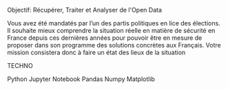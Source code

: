 Objectif: Récupérer, Traiter et Analyser de l'Open Data

Vous avez été mandatés par l’un des partis politiques en lice des élections.
Il souhaite mieux comprendre la situation réelle en matière de sécurité en France
depuis ces dernières années pour pouvoir être en mesure de proposer dans son programme
des solutions concrètes aux Français. Votre mission consistera donc à faire un état des lieux de la situation


TECHNO

Python
Jupyter Notebook
Pandas
Numpy
Matplotlib